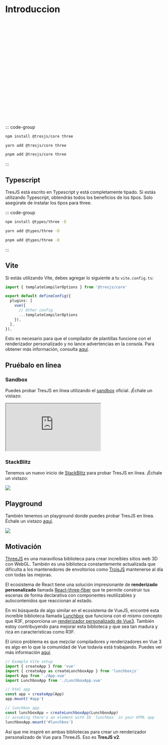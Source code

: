 # Introduccion

<ClientOnly>
    <div style="aspect-ratio: 16/9; height: auto; margin: 2rem 0; border-radius: 8px; overflow:hidden;">
      <FirstScene />
    </div>
</ClientOnly>

::: code-group

```bash [npm]
npm install @tresjs/core three 
```

```bash [yarn]
yarn add @tresjs/core three 
```

```bash [pnpm]
pnpm add @tresjs/core three 
```

:::

## Typescript

TresJS está escrito en Typescript y está completamente tipado. Si estás utilizando Typescript, obtendrás todos los beneficios de los tipos. Solo asegúrate de instalar los tipos para three.

::: code-group

```bash [npm]
npm install @types/three -D
```

```bash [yarn]
yarn add @types/three -D
```

```bash [pnpm]
pnpm add @types/three -D
```

:::

## Vite

Si estás utilizando Vite, debes agregar lo siguiente a tu `vite.config.ts`:

```ts
import { templateCompilerOptions } from '@tresjs/core'

export default defineConfig({
  plugins: [
    vue({
      // Other config
      ...templateCompilerOptions
    }),
  ],
}),
```

Esto es necesario para que el compilador de plantillas funcione con el renderizador personalizado y no lance advertencias en la consola. Para obtener más información, consulta [aquí](/guide/troubleshooting.html).

## Pruébalo en línea

### Sandbox

Puedes probar TresJS en línea utilizando el [sandbox](https://play.tresjs.org/) oficial. ¡Échale un vistazo:

<iframe src="https://play.tresjs.org/" class="w-full rounded shadow-lg outline-none border-none aspect-4/3"></iframe>

### StackBlitz

Tenemos un nuevo inicio de [StackBlitz](https://stackblitz.com/) para probar TresJS en línea. ¡Échale un vistazo:

![](/stackblitz-starter.png)

<StackBlitzEmbed projectId="tresjs-basic" />

## Playground

También tenemos un playground donde puedes probar TresJS en línea. Échale un vistazo [aquí](https://playground.tresjs.org/).

![](/playground.png)

## Motivación

[ThreeJS](https://threejs.org/) es una maravillosa biblioteca para crear increíbles sitios web 3D con WebGL. También es una biblioteca constantemente actualizada que dificulta a los mantenedores de envoltorios como [TroisJS](https://troisjs.github.io/) mantenerse al día con todas las mejoras.

El ecosistema de React tiene una solución impresionante de **renderizado personalizado** llamada [React-three-fiber](https://docs.pmnd.rs/react-three-fiber) que te permite construir tus escenas de forma declarativa con componentes reutilizables y autocontenidos que reaccionan al estado.

En mi búsqueda de algo similar en el ecosistema de VueJS, encontré esta increíble biblioteca llamada [Lunchbox](https://github.com/breakfast-studio/lunchboxjs) que funciona con el mismo concepto que R3F, proporciona un [renderizador personalizado de Vue3](https://vuejs.org/api/custom-renderer.html). También estoy contribuyendo para mejorar esta biblioteca y que sea tan madura y rica en características como R3F.

El único problema es que mezclar compiladores y renderizadores en Vue 3 es algo en lo que la comunidad de Vue todavía está trabajando. Puedes ver más información [aquí](https://github.com/vuejs/vue-loader/pull/1645).

```ts
// Example Vite setup
import { createApp } from 'vue'
import { createApp as createLunchboxApp } from 'lunchboxjs'
import App from './App.vue'
import LunchboxApp from './LunchboxApp.vue'

// html app
const app = createApp(App)
app.mount('#app')

// lunchbox app
const lunchboxApp = createLunchboxApp(LunchboxApp)
// assuming there's an element with ID `lunchbox` in your HTML app
lunchboxApp.mount('#lunchbox')
```

Así que me inspiré en ambas bibliotecas para crear un renderizador personalizado de Vue para ThreeJS. Eso es **TresJS v2**.

